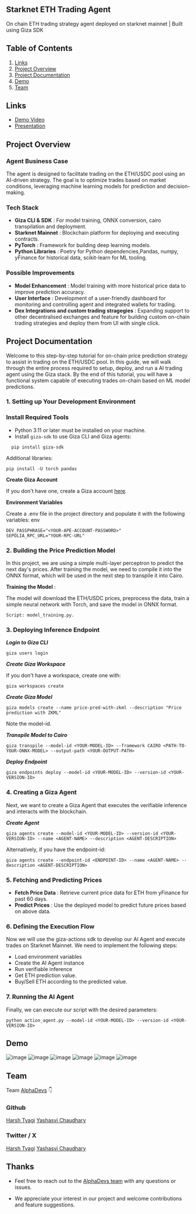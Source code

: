 ## Starknet ETH Trading Agent

On chain ETH trading strategy agent deployed on starknet mainnet | Built using Giza SDK

## Table of Contents

1. [Links](#links)
2. [Project Overview](#project-overview)
3. [Project Documentation ](#project-documentation)
4. [Demo](#demo)
5. [Team](#team)

## Links

- [Demo Video]()
- [Presentation]()

## Project Overview

### Agent Business Case

The agent is designed to facilitate trading on the ETH/USDC pool using an AI-driven strategy. The goal is to optimize trades based on market conditions, leveraging machine learning models for prediction and decision-making.

### Tech Stack

- **Giza CLI & SDK** : For model training, ONNX conversion, cairo transpilation and deployment.
- **Starknet Mainnet** : Blockchain platform for deploying and executing contracts.
- **PyTorch** : Framework for building deep learning models.
- **Python Libraries** : Poetry for Python dependencies,Pandas, numpy, yFinance for historical data, scikit-learn for ML tooling.

### Possible Improvements

- **Model Enhancement** : Model training with more historical price data to improve prediction accuracy.
- **User Interface** : Development of a user-friendly dashboard for monitoring and controlling agent and integrated wallets for trading.
- **Dex Integrations and custom trading stragegies** : Expanding support to other decentralised exchanges and feature for building custom on-chain trading strategies and deploy them from UI with single click.

## Project Documentation

Welcome to this step-by-step tutorial for on-chain price prediction strategy to assist in trading on the ETH/USDC pool. In this guide, we will walk through the entire process required to setup, deploy, and run a AI trading agent using the Giza stack. By the end of this tutorial, you will have a functional system capable of executing trades on-chain based on ML model predictions.

### 1. Setting up Your Development Environment

### Install Required Tools

- Python 3.11 or later must be installed on your machine.
- Install `giza-sdk` to use Giza CLI and Giza agents:

```
  pip install giza-sdk
```

Additional libraries:

```
pip install -U torch pandas
```

**Create Giza Account**

If you don't have one, create a Giza account [here](https://docs.gizatech.xyz/products/platform/resources/users).

**Environment Variables**

Create a .env file in the project directory and populate it with the following variables:
env

```
DEV_PASSPHRASE="<YOUR-APE-ACCOUNT-PASSWORD>"
SEPOLIA_RPC_URL="YOUR-RPC-URL"
```

### 2. Building the Price Prediction Model

In this project, we are using a simple multi-layer perceptron to predict the next day's prices. After training the model, we need to compile it into the ONNX format, which will be used in the next step to transpile it into Cairo.

**Training the Model** :

The model will download the ETH/USDC prices, preprocess the data, train a simple neural network with Torch, and save the model in ONNX format.

```
Script: model_training.py.
```

### 3. Deploying Inference Endpoint

**_Login to Giza CLI_**

```
giza users login
```

**_Create Giza Workspace_**

If you don't have a workspace, create one with:

```
giza workspaces create
```

**_Create Giza Model_**

```
giza models create --name price-pred-with-zkml --description "Price prediction with ZKML"
```

Note the model-id.

**_Transpile Model to Cairo_**

```
giza transpile --model-id <YOUR-MODEL-ID> --framework CAIRO <PATH-TO-YOUR-ONNX-MODEL> --output-path <YOUR-OUTPUT-PATH>
```

**_Deploy Endpoint_**

```
giza endpoints deploy --model-id <YOUR-MODEL-ID> --version-id <YOUR-VERSION-ID>
```

### 4. Creating a Giza Agent

Next, we want to create a Giza Agent that executes the verifiable inference and interacts with the blockchain.

**_Create Agent_**

```
giza agents create --model-id <YOUR-MODEL-ID> --version-id <YOUR-VERSION-ID> --name <AGENT-NAME> --description <AGENT-DESCRIPTION>
```

Alternatively, if you have the endpoint-id:

```
giza agents create --endpoint-id <ENDPOINT-ID> --name <AGENT-NAME> --description <AGENT-DESCRIPTION>
```

### 5. Fetching and Predicting Prices

- **Fetch Price Data** : Retrieve current price data for ETH from yFinance for past 60 days.
- **Predict Prices** : Use the deployed model to predict future prices based on above data.

### 6. Defining the Execution Flow

Now we will use the giza-actions sdk to develop our AI Agent and execute trades on Starknet Mainnet. We need to implement the following steps:

- Load environment variables
- Create the AI Agent instance
- Run verifiable inference
- Get ETH prediction value.
- Buy/Sell ETH according to the predicted value.

### 7. Running the AI Agent

Finally, we can execute our script with the desired parameters:

```
python action_agent.py --model-id <YOUR-MODEL-ID> --version-id <YOUR-VERSION-ID>
```

## Demo

![image](/public/demo/1.png)
![image](/public/demo/2.jpg)
![image](/public/demo/3.jpg)
![image](/public/demo/4.jpg)
![image](/public/demo/5.jpg)
![image](/public/demo/6.jpg)

## Team

Team [AlphaDevs](https://www.alphadevs.dev) 👇

### Github

[Harsh Tyagi](https://github.com/mr-harshtyagi)
[Yashasvi Chaudhary](https://github.com/0xyshv)

### Twitter / X

[Harsh Tyagi](https://twitter.com/0xmht)
[Yashasvi Chaudhary](https://twitter.com/0xyshv)

## Thanks

- Feel free to reach out to the [AlphaDevs team](https://www.alphadevs.dev) with any questions or issues.

- We appreciate your interest in our project and welcome contributions and feature suggestions.
